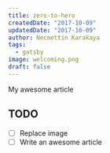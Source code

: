 ```yaml
---
title: zero-to-hero
createdDate: "2017-10-09"
updatedDate: "2017-10-09"
author: Necmettin Karakaya
tags:
  - gatsby
image: welcoming.png
draft: false
---
```


My awesome article

## TODO

-   [ ] Replace image
-   [ ] Write an awesome article
